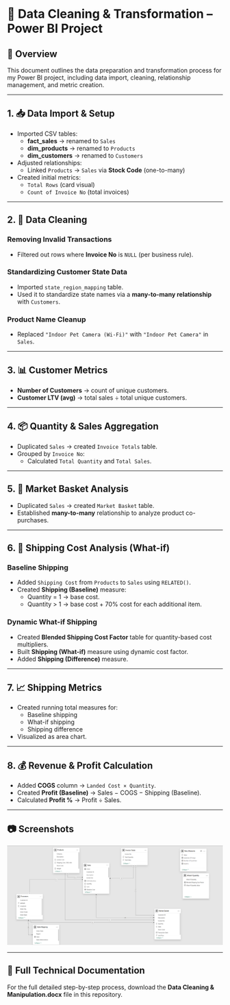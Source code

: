 # 🧹 Data Cleaning & Transformation – Power BI Project

## 📌 Overview
This document outlines the data preparation and transformation process for my Power BI project, including data import, cleaning, relationship management, and metric creation.

---

## 1. 📥 Data Import & Setup
- Imported CSV tables:
  - **fact_sales** → renamed to `Sales`
  - **dim_products** → renamed to `Products`
  - **dim_customers** → renamed to `Customers`
- Adjusted relationships:
  - Linked `Products` → `Sales` via **Stock Code** (one-to-many)
- Created initial metrics:
  - `Total Rows` (card visual)
  - `Count of Invoice No` (total invoices)

---

## 2. 🧼 Data Cleaning
### Removing Invalid Transactions
- Filtered out rows where **Invoice No** is `NULL` (per business rule).

### Standardizing Customer State Data
- Imported `state_region_mapping` table.
- Used it to standardize state names via a **many-to-many relationship** with `Customers`.

### Product Name Cleanup
- Replaced `"Indoor Pet Camera (Wi-Fi)"` with `"Indoor Pet Camera"` in `Sales`.

---

## 3. 📊 Customer Metrics
- **Number of Customers** → count of unique customers.
- **Customer LTV (avg)** → total sales ÷ total unique customers.

---

## 4. 📦 Quantity & Sales Aggregation
- Duplicated `Sales` → created `Invoice Totals` table.
- Grouped by `Invoice No`:
  - Calculated `Total Quantity` and `Total Sales`.

---

## 5. 🛒 Market Basket Analysis
- Duplicated `Sales` → created `Market Basket` table.
- Established **many-to-many** relationship to analyze product co-purchases.

---

## 6. 🚚 Shipping Cost Analysis (What-if)
### Baseline Shipping
- Added `Shipping Cost` from `Products` to `Sales` using `RELATED()`.
- Created **Shipping (Baseline)** measure:
  - Quantity = 1 → base cost.
  - Quantity > 1 → base cost + 70% cost for each additional item.

### Dynamic What-if Shipping
- Created **Blended Shipping Cost Factor** table for quantity-based cost multipliers.
- Built **Shipping (What-if)** measure using dynamic cost factor.
- Added **Shipping (Difference)** measure.

---

## 7. 📈 Shipping Metrics
- Created running total measures for:
  - Baseline shipping
  - What-if shipping
  - Shipping difference
- Visualized as area chart.

---

## 8. 💰 Revenue & Profit Calculation
- Added **COGS** column → `Landed Cost × Quantity`.
- Created **Profit (Baseline)** → Sales − COGS − Shipping (Baseline).
- Calculated **Profit %** → Profit ÷ Sales.

---

## 📷 Screenshots
![Data_Model](../screenshots/Data_cleaning/Data_Model.PNG)

---

## 📂 Full Technical Documentation

For the full detailed step-by-step process, download the **Data Cleaning & Manipulation.docx** file in this repository.




